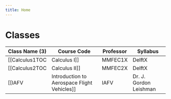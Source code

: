 ```yaml
---
title: Home
---
```


# Classes
| Class Name (3)                            | Course Code | Professor              | Syllabus                                                                |
| ----------------------------------------- | ----------- | ---------------------- | ----------------------------------------------------------------------- |
| [[Calculus1TOC|Calculus I]]               | MMFEC1X     | DelftX                 | [[Calculus I/Syllabus|Syllabus]]   |
| [[Calculus2TOC|Calculus II]]              | MMFEC2X     | DelftX                 | [[Calculus II/Syllabus|Syllabus]] |
| [[IAFV|Introduction to Aerospace Flight Vehicles]] | IAFV        | Dr. J. Gordon Leishman | N/A                                                                     |
